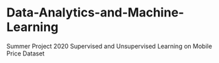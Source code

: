# Data-Analytics-and-Machine-Learning
Summer Project 2020
Supervised and Unsupervised Learning on Mobile Price Dataset
